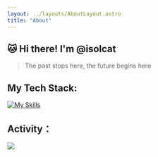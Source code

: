 ```yaml
---
layout: ../layouts/AboutLayout.astro
title: "About"
---
```


## 🐱 Hi there! I'm @isolcat

> The past stops here, the future begins here
  
##  My Tech Stack:
  [![My Skills](https://skillicons.dev/icons?i=vue,vite,webpack,ts,git,html,css,js,nuxtjs,powershell,tailwind,jest&perline=4)](https://skillicons.dev)

##  Activity：
![](https://github-readme-stats.vercel.app/api?username=isolcat&show_icons=true&count_private=true)
